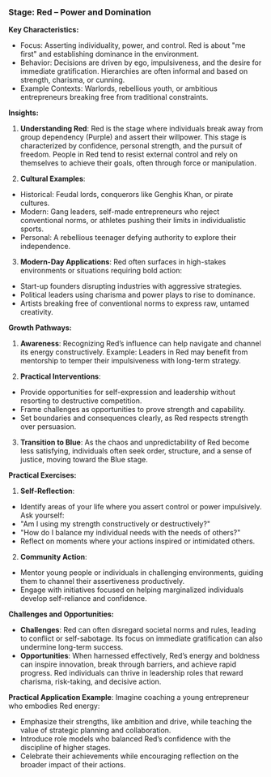 ### **Stage: Red – Power and Domination**
**Key Characteristics:**
- Focus: Asserting individuality, power, and control. Red is about "me first" and establishing dominance in the environment.
- Behavior: Decisions are driven by ego, impulsiveness, and the desire for immediate gratification. Hierarchies are often informal and based on strength, charisma, or cunning.
- Example Contexts: Warlords, rebellious youth, or ambitious entrepreneurs breaking free from traditional constraints.

**Insights:**
1. **Understanding Red**:
 Red is the stage where individuals break away from group dependency (Purple) and assert their willpower. This stage is characterized by confidence, personal strength, and the pursuit of freedom. People in Red tend to resist external control and rely on themselves to achieve their goals, often through force or manipulation.

2. **Cultural Examples**:
 - Historical: Feudal lords, conquerors like Genghis Khan, or pirate cultures.
 - Modern: Gang leaders, self-made entrepreneurs who reject conventional norms, or athletes pushing their limits in individualistic sports.
 - Personal: A rebellious teenager defying authority to explore their independence.

3. **Modern-Day Applications**:
 Red often surfaces in high-stakes environments or situations requiring bold action:
 - Start-up founders disrupting industries with aggressive strategies.
 - Political leaders using charisma and power plays to rise to dominance.
 - Artists breaking free of conventional norms to express raw, untamed creativity.

**Growth Pathways:**
1. **Awareness**: Recognizing Red’s influence can help navigate and channel its energy constructively.
 Example: Leaders in Red may benefit from mentorship to temper their impulsiveness with long-term strategy.

2. **Practical Interventions**:
 - Provide opportunities for self-expression and leadership without resorting to destructive competition.
 - Frame challenges as opportunities to prove strength and capability.
 - Set boundaries and consequences clearly, as Red respects strength over persuasion.

3. **Transition to Blue**:
 As the chaos and unpredictability of Red become less satisfying, individuals often seek order, structure, and a sense of justice, moving toward the Blue stage.

**Practical Exercises:**
1. **Self-Reflection**:
 - Identify areas of your life where you assert control or power impulsively. Ask yourself:
 - "Am I using my strength constructively or destructively?"
 - "How do I balance my individual needs with the needs of others?"
 - Reflect on moments where your actions inspired or intimidated others.

2. **Community Action**:
 - Mentor young people or individuals in challenging environments, guiding them to channel their assertiveness productively.
 - Engage with initiatives focused on helping marginalized individuals develop self-reliance and confidence.

**Challenges and Opportunities:**
- **Challenges**:
 Red can often disregard societal norms and rules, leading to conflict or self-sabotage. Its focus on immediate gratification can also undermine long-term success.
- **Opportunities**:
 When harnessed effectively, Red’s energy and boldness can inspire innovation, break through barriers, and achieve rapid progress. Red individuals can thrive in leadership roles that reward charisma, risk-taking, and decisive action.

**Practical Application Example**:
Imagine coaching a young entrepreneur who embodies Red energy:
- Emphasize their strengths, like ambition and drive, while teaching the value of strategic planning and collaboration.
- Introduce role models who balanced Red’s confidence with the discipline of higher stages.
- Celebrate their achievements while encouraging reflection on the broader impact of their actions.

